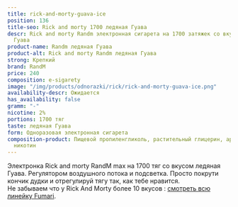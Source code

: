 ```yaml
---
title: rick-and-morty-guava-ice
position: 136
title-seo: Rick and morty 1700 ледяная Гуава
descr: Rick and morty Randm электронная сигарета на 1700 затяжек со вкусом ледяная
  Гуава
product-name: Randm ледяная Гуава
product-alt: Rick and morty Randm ледяная Гуава
strong: Крепкий
brand: RandM
price: 240
composition: e-sigarety
image: "/img/products/odnorazki/rick/rick-and-morty-guava-ice.png"
availability-descr: Ожидается
has_availability: false
gramm: "-"
nicotine: 2%
portions: 1700 тяг
taste: ледяная Гуава
form: Одноразовая электронная сигарета
composition-product: Пищевой пропиленгликоль, растительный глицерин, ароматизатор,
  никотин
---
```


Электронка Rick and morty ️RandM max на 1700 тяг со вкусом ледяная Гуава. Регулятором воздушного потока и подсветка. Просто покрути кончик дудки и отрегулируй тягу так, как тебе нравится.<br>
Не забываем что у Rick And Morty более 10 вкусов : [смотреть всю линейку Fumari](/pods-rick-and-morty).